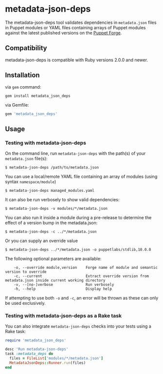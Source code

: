 # metadata-json-deps

The metadata-json-deps tool validates dependencies in `metadata.json` files in Puppet modules or YAML files containing arrays of Puppet modules against the latest published versions on the [Puppet Forge](https://forge.puppet.com/).

## Compatibility

metadata-json-deps is compatible with Ruby versions 2.0.0 and newer.

## Installation

via `gem` command:
``` shell
gem install metadata_json_deps
```

via Gemfile:
``` ruby
gem 'metadata_json_deps'
```

## Usage

### Testing with metadata-json-deps

On the command line, run `metadata-json-deps` with the path(s) of your `metadata.json` file(s):

    $ metadata-json-deps /path/to/metadata.json

You can use a local/remote YAML file containing an array of modules (using syntax `namespace/module`)

    $ metadata-json-deps managed_modules.yaml

It can also be run verbosely to show valid dependencies:

    $ metadata-json-deps -v modules/*/metadata.json

You can also run it inside a module during a pre-release to determine the effect of a version bump in the metadata.json:

    $ metadata-json-deps -c ../*/metadata.json

Or you can supply an override value

    $ metadata-json-deps ../*/metadata.json -o puppetlabs/stdlib,10.0.0

The following optional parameters are available:
```
    -o, --override module,version    Forge name of module and semantic version to override
    -c, --current                    Extract override version from metadata.json inside current working directory
    -v, --[no-]verbose               Run verbosely
    -h, --help                       Display help
```

If attempting to use both `-o` and `-c`, an error will be thrown as these can only be used exclusively.

### Testing with metadata-json-deps as a Rake task

You can also integrate `metadata-json-deps` checks into your tests using a Rake task:

```ruby
require 'metadata_json_deps'

desc 'Run metadata-json-deps'
task :metadata_deps do
  files = FileList['modules/*/metadata.json']
  MetadataJsonDeps::Runner.run(files)
end
```